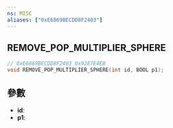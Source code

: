 ```yaml
---
ns: MISC
aliases: ["0xE6869BECDD8F2403"]
---
```

## REMOVE_POP_MULTIPLIER_SPHERE

```c
// 0xE6869BECDD8F2403 0x92E7E4EB
void REMOVE_POP_MULTIPLIER_SPHERE(int id, BOOL p1);
```


## 參數
* **id**: 
* **p1**: 

